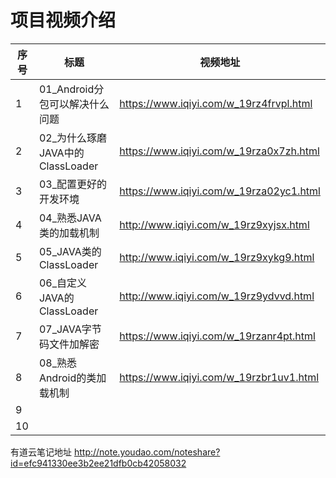 项目视频介绍 
===========

|序号|标题|视频地址|
|---|----|-----|
|1|01_Android分包可以解决什么问题|https://www.iqiyi.com/w_19rz4frvpl.html|
|2|02_为什么琢磨JAVA中的ClassLoader|https://www.iqiyi.com/w_19rza0x7zh.html|
|3|03_配置更好的开发环境|https://www.iqiyi.com/w_19rza02yc1.html|
|4|04_熟悉JAVA类的加载机制|http://www.iqiyi.com/w_19rz9xyjsx.html|
|5|05_JAVA类的ClassLoader|http://www.iqiyi.com/w_19rz9xykg9.html|
|6|06_自定义JAVA的ClassLoader|http://www.iqiyi.com/w_19rz9ydvvd.html|
|7|07_JAVA字节码文件加解密|https://www.iqiyi.com/w_19rzanr4pt.html|
|8|08_熟悉Android的类加载机制|https://www.iqiyi.com/w_19rzbr1uv1.html|
|9|||
|10|||



有道云笔记地址
http://note.youdao.com/noteshare?id=efc941330ee3b2ee21dfb0cb42058032








